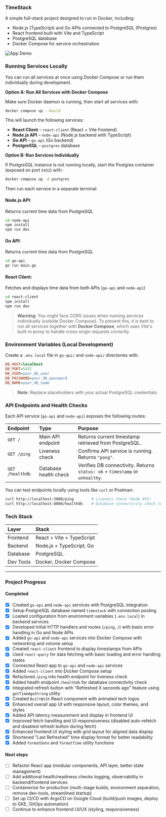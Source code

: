 ### TimeStack

A simple full-stack project designed to run in Docker, including:

- Node.js (TypeScript) and Go APIs connected to PostgreSQL (Postgres)
- React frontend built with Vite and TypeScript
- PostgreSQL database
- Docker Compose for service orchestration

![App Demo](demo/app-demo.gif)

### Running Services Locally

You can run all services at once using Docker Compose or run them individually during development.

**Option A: Run All Services with Docker Compose**

Make sure Docker daemon is running, then start all services with:

```bash
docker compose up --build
```

This will launch the following services:

- **React Client** – `react-client` (React + Vite frontend)
- **Node.js API** – `node-api` (Node.js backend with TypeScript)
- **Go API** – `go-api` (Go backend)
- **PostgreSQL** – `postgres` database

**Option B: Run Services Individually**

If PostgreSQL instance is not running locally, start the Postgres container (exposed on port `5432`) with:

```bash
docker compose up -d postgres
```

Then run each service in a separate terminal:

#### Node.js API:

Returns current time data from PostgreSQL

```bash
cd node-api
npm install
npm run dev
```

#### Go API:

Returns current time data from PostgreSQL

```bash
cd go-api
go run main.go
```

#### React Client:

Fetches and displays time data from both APIs (`go-api` and `node-api`)

```bash
cd react-client
npm install
npm run dev
```

> **Warning**: You might face CORS issues when running services individually (outside Docker Compose). To prevent this, it is best to run all services together with **Docker Compose**, which uses Vite's built-in proxy to handle cross-origin requests correctly.

### Environment Variables (Local Development)

Create a `.env.local` file in `go-api/` and `node-api/` directories with:

```ini
DB_HOST=localhost
DB_PORT=5432
DB_USER=your_db_user
DB_PASSWORD=your_db_password
DB_NAME=your_db_name
```

> **Note**: Replace placeholders with your actual PostgreSQL credentials.

### API Endpoints and Health Checks

Each API service (`go-api` and `node-api`) exposes the following routes:

| Endpoint        | Type                  | Purpose                                                                      |
| :-------------- | :-------------------- | :--------------------------------------------------------------------------- |
| `GET /`         | Main API endpoint     | Returns current timestamp retrieved from PostgreSQL.                         |
| `GET /ping`     | Liveness check        | Confirms API service is running. Returns `"pong"`.                           |
| `GET /healthdb` | Database health check | Verifies DB connectivity. Returns `status: ok` + `timestamp` or `unhealthy`. |

You can test endpoints locally using tools like `curl` or Postman:

```bash
curl http://localhost:3000/ping        # Liveness check (Node API)
curl http://localhost:8080/healthdb    # Database connectivity check (Go API)
```

### Tech Stack

| Layer     | Stack                     |
| :-------- | :------------------------ |
| Frontend  | React + Vite + TypeScript |
| Backend   | Node.js + TypeScript, Go  |
| Database  | PostgreSQL                |
| Dev Tools | Docker, Docker Compose    |

---

### Project Progress

#### Completed

- [x] Created `go-api` and `node-api` services with PostgreSQL integration
- [x] Setup PostgreSQL database named `timestack` with connection pooling
- [x] Loaded configuration from environment variables (`.env.local`) in backend services
- [x] Developed initial HTTP handlers and routes (`/ping`, `/`) with basic error handling in Go and Node APIs
- [x] Added `go-api` and `node-api` services into Docker Compose with networking and volume setup
- [x] Created `react-client` frontend to display timestamps from APIs
- [x] Used `react-query` for data fetching with basic loading and error handling states
- [x] Connected React app to `go-api` and `node-api` services
- [x] Added `react-client` into Docker Compose setup
- [x] Refactored `/ping` into health endpoint for liveness check
- [x] Added health endpoint `/healthdb` for database connectivity check
- [x] Integrated refresh button with "Refreshed X seconds ago" feature using `getTimeAgoString` utility
- [x] Created `BuiltWith` React component with animated tech logos
- [x] Enhanced overall app UI with responsive layout, color themes, and styles
- [x] Added API latency measurement and display in frontend UI
- [x] Improved fetch handling and UI responsiveness (disabled auto-refetch and disabled refresh button during fetch)
- [x] Enhanced frontend UI styling with grid layout for aligned data display
- [x] Shortened "Last Refreshed" time display format for better readability
- [x] Added `formatDate` and `formatTime` utility functions

#### Next steps

- [ ] Refactor React app (modular components, API layer, better state management)
- [ ] Add additional health/readiness checks logging, observability in backend/frontend services
- [ ] Containerize for production (multi-stage builds, environment separation, remove dev-tools, streamlined startup)
- [ ] Set up CI/CD with ArgoCD on Google Cloud (build/push images, deploy to GKE, GitOps automation)
- [ ] Continue to enhance frontend UI/UX (styling, responsiveness)
